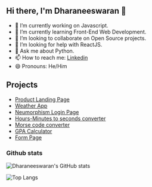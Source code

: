 ## Hi there, I'm Dharaneeswaran 👋

<!--
**DharaneeswaranR/DharaneeswaranR** is a ✨ _special_ ✨ repository because its `README.md` (this file) appears on your GitHub profile.

Here are some ideas to get you started:
-->
- 🔭 I’m currently working on Javascript.
- 🌱 I’m currently learning Front-End Web Development.
- 👯 I’m looking to collaborate on Open Source projects.
- 🤔 I’m looking for help with ReactJS.
- 💬 Ask me about Python.
- 📫 How to reach me: [Linkedin](https://www.linkedin.com/in/dharaneeswaranr/)
- 😄 Pronouns: He/Him  

## Projects

- [Product Landing Page](https://dharaneeswaranr.github.io/Product-Landing-Page/)
- [Weather App](https://github.com/DharaneeswaranR/Weather-script)
- [Neumorphism Login Page](https://dharaneeswaranr.github.io/Neumorphism-Login-Page/)
- [Hours-Minutes to seconds converter](https://github.com/DharaneeswaranR/Tkinter-Python-GUI)
- [Morse code converter](https://github.com/DharaneeswaranR/Morse-Code-Converter)
- [GPA Calculator](https://github.com/DharaneeswaranR/CGPA-Calculator)
- [Form Page](https://dharaneeswaranr.github.io/Form-page/)

### Github stats

![Dharaneeswaran's GitHub stats](https://github-readme-stats.vercel.app/api?username=DharaneeswaranR&theme=radical&show_icons=true)

![Top Langs](https://github-readme-stats.vercel.app/api/top-langs/?username=DharaneeswaranR&layout=compact)
